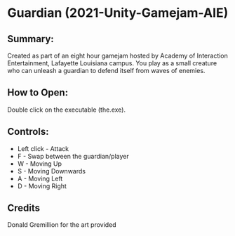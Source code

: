 # Guardian (2021-Unity-Gamejam-AIE)
## Summary:

Created as part of an eight hour gamejam hosted by Academy of Interaction Entertainment, Lafayette Louisiana campus. You play as a small creature who can unleash a guardian to defend itself from waves of enemies.

## How to Open:
Double click on the executable (the.exe).

## Controls:

* Left click - Attack
* F - Swap between the guardian/player
* W - Moving Up
* S - Moving Downwards
* A - Moving Left
* D - Moving Right

## Credits
Donald Gremillion for the art provided
